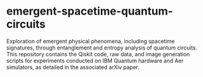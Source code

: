 # emergent-spacetime-quantum-circuits
Exploration of emergent physical phenomena, including spacetime signatures, through entanglement and entropy analysis of quantum circuits. This repository contains the Qiskit code, raw data, and image generation scripts for experiments conducted on IBM Quantum hardware and Aer simulators, as detailed in the associated arXiv paper.
